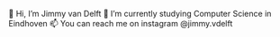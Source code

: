 👋 Hi, I’m Jimmy van Delft
🌱 I’m currently studying Computer Science in Eindhoven
📫 You can reach me on instagram @jimmy.vdelft
